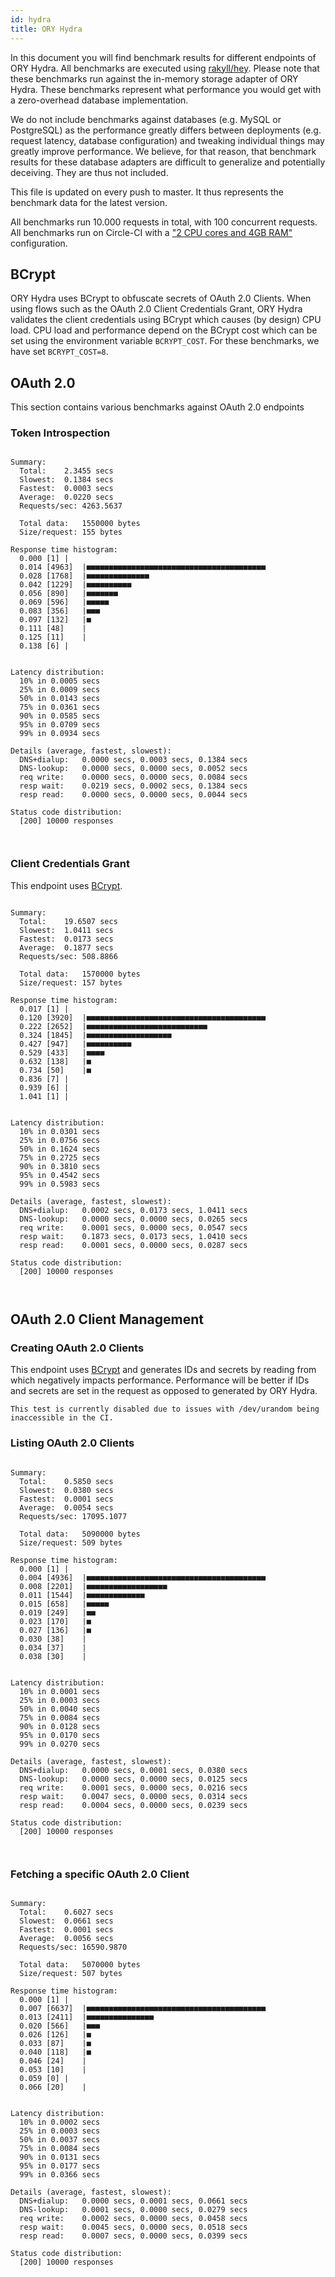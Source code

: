 ```yaml
---
id: hydra
title: ORY Hydra
---
```


In this document you will find benchmark results for different endpoints of ORY Hydra. All benchmarks are executed
using [rakyll/hey](https://github.com/rakyll/hey). Please note that these benchmarks run against the in-memory storage
adapter of ORY Hydra. These benchmarks represent what performance you would get with a zero-overhead database implementation.

We do not include benchmarks against databases (e.g. MySQL or PostgreSQL) as the performance greatly differs between
deployments (e.g. request latency, database configuration) and tweaking individual things may greatly improve performance.
We believe, for that reason, that benchmark results for these database adapters are difficult to generalize and potentially
deceiving. They are thus not included.

This file is updated on every push to master. It thus represents the benchmark data for the latest version.

All benchmarks run 10.000 requests in total, with 100 concurrent requests. All benchmarks run on Circle-CI with a
["2 CPU cores and 4GB RAM"](https://support.circleci.com/hc/en-us/articles/360000489307-Why-do-my-tests-take-longer-to-run-on-CircleCI-than-locally-)
configuration.

## BCrypt

ORY Hydra uses BCrypt to obfuscate secrets of OAuth 2.0 Clients. When using flows such as the OAuth 2.0 Client Credentials
Grant, ORY Hydra validates the client credentials using BCrypt which causes (by design) CPU load. CPU load and performance
depend on the BCrypt cost which can be set using the environment variable `BCRYPT_COST`. For these benchmarks,
we have set `BCRYPT_COST=8`.

## OAuth 2.0

This section contains various benchmarks against OAuth 2.0 endpoints

### Token Introspection

```

Summary:
  Total:	2.3455 secs
  Slowest:	0.1384 secs
  Fastest:	0.0003 secs
  Average:	0.0220 secs
  Requests/sec:	4263.5637
  
  Total data:	1550000 bytes
  Size/request:	155 bytes

Response time histogram:
  0.000 [1]	|
  0.014 [4963]	|■■■■■■■■■■■■■■■■■■■■■■■■■■■■■■■■■■■■■■■■
  0.028 [1768]	|■■■■■■■■■■■■■■
  0.042 [1229]	|■■■■■■■■■■
  0.056 [890]	|■■■■■■■
  0.069 [596]	|■■■■■
  0.083 [356]	|■■■
  0.097 [132]	|■
  0.111 [48]	|
  0.125 [11]	|
  0.138 [6]	|


Latency distribution:
  10% in 0.0005 secs
  25% in 0.0009 secs
  50% in 0.0143 secs
  75% in 0.0361 secs
  90% in 0.0585 secs
  95% in 0.0709 secs
  99% in 0.0934 secs

Details (average, fastest, slowest):
  DNS+dialup:	0.0000 secs, 0.0003 secs, 0.1384 secs
  DNS-lookup:	0.0000 secs, 0.0000 secs, 0.0052 secs
  req write:	0.0000 secs, 0.0000 secs, 0.0084 secs
  resp wait:	0.0219 secs, 0.0002 secs, 0.1384 secs
  resp read:	0.0000 secs, 0.0000 secs, 0.0044 secs

Status code distribution:
  [200]	10000 responses



```

### Client Credentials Grant

This endpoint uses [BCrypt](#bcrypt).

```

Summary:
  Total:	19.6507 secs
  Slowest:	1.0411 secs
  Fastest:	0.0173 secs
  Average:	0.1877 secs
  Requests/sec:	508.8866
  
  Total data:	1570000 bytes
  Size/request:	157 bytes

Response time histogram:
  0.017 [1]	|
  0.120 [3920]	|■■■■■■■■■■■■■■■■■■■■■■■■■■■■■■■■■■■■■■■■
  0.222 [2652]	|■■■■■■■■■■■■■■■■■■■■■■■■■■■
  0.324 [1845]	|■■■■■■■■■■■■■■■■■■■
  0.427 [947]	|■■■■■■■■■■
  0.529 [433]	|■■■■
  0.632 [138]	|■
  0.734 [50]	|■
  0.836 [7]	|
  0.939 [6]	|
  1.041 [1]	|


Latency distribution:
  10% in 0.0301 secs
  25% in 0.0756 secs
  50% in 0.1624 secs
  75% in 0.2725 secs
  90% in 0.3810 secs
  95% in 0.4542 secs
  99% in 0.5983 secs

Details (average, fastest, slowest):
  DNS+dialup:	0.0002 secs, 0.0173 secs, 1.0411 secs
  DNS-lookup:	0.0000 secs, 0.0000 secs, 0.0265 secs
  req write:	0.0001 secs, 0.0000 secs, 0.0547 secs
  resp wait:	0.1873 secs, 0.0173 secs, 1.0410 secs
  resp read:	0.0001 secs, 0.0000 secs, 0.0287 secs

Status code distribution:
  [200]	10000 responses



```

## OAuth 2.0 Client Management

### Creating OAuth 2.0 Clients

This endpoint uses [BCrypt](#bcrypt) and generates IDs and secrets by reading from  which negatively impacts
performance. Performance will be better if IDs and secrets are set in the request as opposed to generated by ORY Hydra.

```
This test is currently disabled due to issues with /dev/urandom being inaccessible in the CI.
```

### Listing OAuth 2.0 Clients

```

Summary:
  Total:	0.5850 secs
  Slowest:	0.0380 secs
  Fastest:	0.0001 secs
  Average:	0.0054 secs
  Requests/sec:	17095.1077
  
  Total data:	5090000 bytes
  Size/request:	509 bytes

Response time histogram:
  0.000 [1]	|
  0.004 [4936]	|■■■■■■■■■■■■■■■■■■■■■■■■■■■■■■■■■■■■■■■■
  0.008 [2201]	|■■■■■■■■■■■■■■■■■■
  0.011 [1544]	|■■■■■■■■■■■■■
  0.015 [658]	|■■■■■
  0.019 [249]	|■■
  0.023 [170]	|■
  0.027 [136]	|■
  0.030 [38]	|
  0.034 [37]	|
  0.038 [30]	|


Latency distribution:
  10% in 0.0001 secs
  25% in 0.0003 secs
  50% in 0.0040 secs
  75% in 0.0084 secs
  90% in 0.0128 secs
  95% in 0.0170 secs
  99% in 0.0270 secs

Details (average, fastest, slowest):
  DNS+dialup:	0.0000 secs, 0.0001 secs, 0.0380 secs
  DNS-lookup:	0.0000 secs, 0.0000 secs, 0.0125 secs
  req write:	0.0001 secs, 0.0000 secs, 0.0216 secs
  resp wait:	0.0047 secs, 0.0000 secs, 0.0314 secs
  resp read:	0.0004 secs, 0.0000 secs, 0.0239 secs

Status code distribution:
  [200]	10000 responses



```

### Fetching a specific OAuth 2.0 Client

```

Summary:
  Total:	0.6027 secs
  Slowest:	0.0661 secs
  Fastest:	0.0001 secs
  Average:	0.0056 secs
  Requests/sec:	16590.9870
  
  Total data:	5070000 bytes
  Size/request:	507 bytes

Response time histogram:
  0.000 [1]	|
  0.007 [6637]	|■■■■■■■■■■■■■■■■■■■■■■■■■■■■■■■■■■■■■■■■
  0.013 [2411]	|■■■■■■■■■■■■■■■
  0.020 [566]	|■■■
  0.026 [126]	|■
  0.033 [87]	|■
  0.040 [118]	|■
  0.046 [24]	|
  0.053 [10]	|
  0.059 [0]	|
  0.066 [20]	|


Latency distribution:
  10% in 0.0002 secs
  25% in 0.0003 secs
  50% in 0.0037 secs
  75% in 0.0084 secs
  90% in 0.0131 secs
  95% in 0.0177 secs
  99% in 0.0366 secs

Details (average, fastest, slowest):
  DNS+dialup:	0.0000 secs, 0.0001 secs, 0.0661 secs
  DNS-lookup:	0.0001 secs, 0.0000 secs, 0.0279 secs
  req write:	0.0002 secs, 0.0000 secs, 0.0458 secs
  resp wait:	0.0045 secs, 0.0000 secs, 0.0518 secs
  resp read:	0.0007 secs, 0.0000 secs, 0.0399 secs

Status code distribution:
  [200]	10000 responses



```
